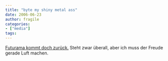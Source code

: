 ```yaml
---
title: "byte my shiny metal ass"
date: 2006-06-23
author: fragile
categories:
- ["media"]
tags:
---
```

<a href="http://www.nypost.com/entertainment/back_to_the_futurama_entertainment_don_kaplan.htm" target="_blank">Futurama kommt doch zurück.</a> Steht zwar überall, aber ich muss der Freude gerade Luft machen.